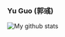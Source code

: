### Yu Guo (郭彧)

![My github stats](https://github-readme-stats.vercel.app/api?username=gy65896&show_icons=true)
